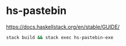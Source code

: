 # hs-pastebin

https://docs.haskellstack.org/en/stable/GUIDE/

```bash
stack build && stack exec hs-pastebin-exe
```
